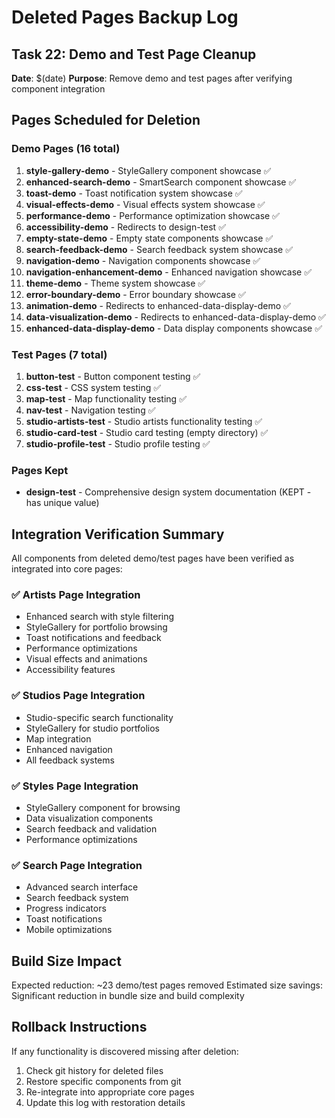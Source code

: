 # Deleted Pages Backup Log

## Task 22: Demo and Test Page Cleanup

**Date**: $(date)
**Purpose**: Remove demo and test pages after verifying component integration

## Pages Scheduled for Deletion

### Demo Pages (16 total)
1. **style-gallery-demo** - StyleGallery component showcase ✅
2. **enhanced-search-demo** - SmartSearch component showcase ✅
3. **toast-demo** - Toast notification system showcase ✅
4. **visual-effects-demo** - Visual effects system showcase ✅
5. **performance-demo** - Performance optimization showcase ✅
6. **accessibility-demo** - Redirects to design-test ✅
7. **empty-state-demo** - Empty state components showcase ✅
8. **search-feedback-demo** - Search feedback system showcase ✅
9. **navigation-demo** - Navigation components showcase ✅
10. **navigation-enhancement-demo** - Enhanced navigation showcase ✅
11. **theme-demo** - Theme system showcase ✅
12. **error-boundary-demo** - Error boundary showcase ✅
13. **animation-demo** - Redirects to enhanced-data-display-demo ✅
14. **data-visualization-demo** - Redirects to enhanced-data-display-demo ✅
15. **enhanced-data-display-demo** - Data display components showcase ✅

### Test Pages (7 total)
1. **button-test** - Button component testing ✅
2. **css-test** - CSS system testing ✅
3. **map-test** - Map functionality testing ✅
4. **nav-test** - Navigation testing ✅
5. **studio-artists-test** - Studio artists functionality testing ✅
6. **studio-card-test** - Studio card testing (empty directory) ✅
7. **studio-profile-test** - Studio profile testing ✅

### Pages Kept
- **design-test** - Comprehensive design system documentation (KEPT - has unique value)

## Integration Verification Summary

All components from deleted demo/test pages have been verified as integrated into core pages:

### ✅ Artists Page Integration
- Enhanced search with style filtering
- StyleGallery for portfolio browsing
- Toast notifications and feedback
- Performance optimizations
- Visual effects and animations
- Accessibility features

### ✅ Studios Page Integration  
- Studio-specific search functionality
- StyleGallery for studio portfolios
- Map integration
- Enhanced navigation
- All feedback systems

### ✅ Styles Page Integration
- StyleGallery component for browsing
- Data visualization components
- Search feedback and validation
- Performance optimizations

### ✅ Search Page Integration
- Advanced search interface
- Search feedback system
- Progress indicators
- Toast notifications
- Mobile optimizations

## Build Size Impact
Expected reduction: ~23 demo/test pages removed
Estimated size savings: Significant reduction in bundle size and build complexity

## Rollback Instructions
If any functionality is discovered missing after deletion:
1. Check git history for deleted files
2. Restore specific components from git
3. Re-integrate into appropriate core pages
4. Update this log with restoration details